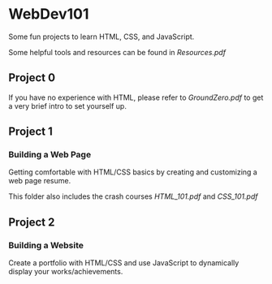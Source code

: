 # WebDev101
Some fun projects to learn HTML, CSS, and JavaScript.

Some helpful tools and resources can be found in *Resources.pdf*

## Project 0
If you have no experience with HTML, please refer to *GroundZero.pdf* to get a very brief intro to set yourself up.

## Project 1
### Building a Web Page
Getting comfortable with HTML/CSS basics by creating and customizing a web page resume.

This folder also includes the crash courses *HTML_101.pdf* and *CSS_101.pdf*

## Project 2
### Building a Website
Create a portfolio with HTML/CSS and use JavaScript to dynamically display your works/achievements.
